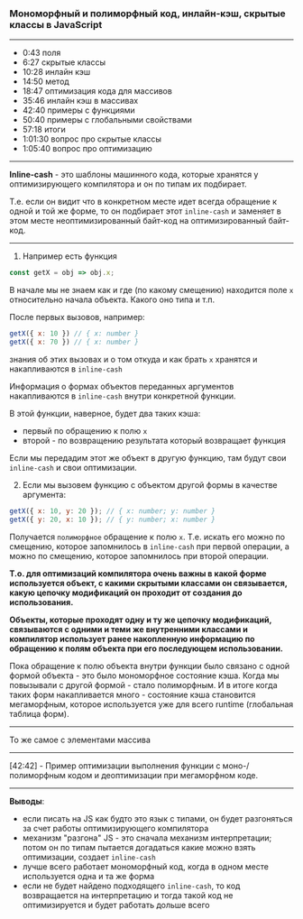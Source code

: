 ### Мономорфный и полиморфный код, инлайн-кэш, скрытые классы в JavaScript

---

- 0:43 поля
- 6:27 скрытые классы
- 10:28 инлайн кэш
- 14:50 метод
- 18:47 оптимизация кода для массивов
- 35:46 инлайн кэш в массивах
- 42:40 примеры с функциями
- 50:40 примеры с глобальными свойствами
- 57:18 итоги
- 1:01:30 вопрос про скрытые классы
- 1:05:40 вопрос про оптимизацию

---

**Inline-cash** - это шаблоны машинного кода, которые хранятся у оптимизирующего компилятора и он по типам их подбирает.

Т.е. если он видит что в конкретном месте идет всегда обращение к одной и той же форме, то он подбирает этот `inline-cash` и заменяет в этом месте неоптимизированный байт-код на оптимизированный байт-код.

---

1. Например есть функция
```js
const getX = obj => obj.x;
```

В начале мы не знаем как и где (по какому смещению) находится поле `x` относительно начала объекта. Какого оно типа и т.п.

После первых вызовов, например:
```js
getX({ x: 10 }) // { x: number }
getX({ x: 70 }) // { x: number }
```
знания об этих вызовах и о том откуда и как брать `x` хранятся и накапливаются в `inline-cash` 

Информация о формах объектов переданных аргументов накапливаются в `inline-cash` внутри конкретной функции.

В этой функции, наверное, будет два таких кэша:
- первый по обращению к полю `x`
- второй - по возвращению результата который возвращает функция

Если мы передадим этот же объект в другую функцию, там будут свои `inline-cash` и свои оптимизации.

2. Если мы вызовем функцию с объектом другой формы в качестве аргумента:
```js
getX({ x: 10, y: 20 }); // { x: number; y: number }
getX({ y: 20, x: 10 }); // { y: number; x: number }
```
Получается `полиморфное` обращение к полю `x`. Т.е. искать его можно по смещению, которое запомнилось в `inline-cash` при первой операции, а можно по смещению, которое запомнилось при второй операции.

**Т.о. для оптимизаций компилятора очень важны в какой форме используется объект, с какими скрытыми классами он связывается, какую цепочку модификаций он проходит от создания до использования.**

**Объекты, которые проходят одну и ту же цепочку модификаций, связываются с одними и теми же внутренними классами и компилятор использует ранее накопленную информацию по обращению к полям объекта при его последующем использовании.**

Пока обращение к полю объекта внутри функции было связано с одной формой объекта - это было мономорфное состояние кэша. Когда мы повызывали с другой формой - стало полиморфным. И в итоге когда таких форм накапливается много - состояние кэша становится мегаморфным, которое используется уже для всего runtime (глобальная таблица форм).    

---

То же самое с элементами массива

---

[42:42] - Пример оптимизации выполнения функции с моно-/полиморфным кодом и деоптимизации при мегаморфном коде.

---

**Выводы**:
- если писать на JS как будто это язык с типами, он будет разгоняться за счет работы оптимизирующего компилятора
- механизм "разгона" JS - это сначала механизм интерпретации; потом он по типам пытается догадаться какие можно взять оптимизации, создает `inline-cash`
- лучше всего работает мономорфный код, когда в одном месте используется одна и та же форма
- если не будет найдено подходящего `inline-cash`, то код возвращается на интерпретацию и тогда такой код не оптимизируется и будет работать дольше всего